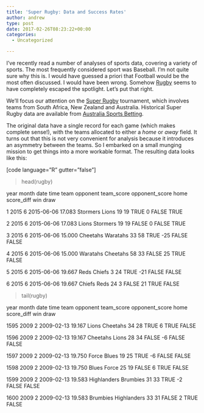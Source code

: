 ```yaml
---
title: 'Super Rugby: Data and Success Rates'
author: andrew
type: post
date: 2017-02-26T08:23:22+00:00
categories:
  - Uncategorized

---
```

I&#8217;ve recently read a number of analyses of sports data, covering a variety of sports. The most frequently considered sport was Baseball. I&#8217;m not quite sure why this is. I would have guessed a priori that Football would be the most often discussed. I would have been wrong. Somehow [Rugby][1] seems to have completely escaped the spotlight. Let&#8217;s put that right.

We&#8217;ll focus our attention on the [Super Rugby][2] tournament, which involves teams from South Africa, New Zealand and Australia. Historical Super Rugby data are available from [Australia Sports Betting][3].

The original data have a single record for each game (which makes complete sense!), with the teams allocated to either a _home_ or _away_ field. It turns out that this is not very convenient for analysis because it introduces an asymmetry between the teams. So I embarked on a small munging mission to get things into a more workable format. The resulting data looks like this:

[code language=&#8221;R&#8221; gutter=&#8221;false&#8221;]
  
> head(rugby)
    
year month date time team opponent team\_score opponent\_score home score_diff win draw
  
1 2015 6 2015-06-06 17.083 Stormers Lions 19 19 TRUE 0 FALSE TRUE
  
2 2015 6 2015-06-06 17.083 Lions Stormers 19 19 FALSE 0 FALSE TRUE
  
3 2015 6 2015-06-06 15.000 Cheetahs Waratahs 33 58 TRUE -25 FALSE FALSE
  
4 2015 6 2015-06-06 15.000 Waratahs Cheetahs 58 33 FALSE 25 TRUE FALSE
  
5 2015 6 2015-06-06 19.667 Reds Chiefs 3 24 TRUE -21 FALSE FALSE
  
6 2015 6 2015-06-06 19.667 Chiefs Reds 24 3 FALSE 21 TRUE FALSE
  
> tail(rugby)
       
year month date time team opponent team\_score opponent\_score home score_diff win draw
  
1595 2009 2 2009-02-13 19.167 Lions Cheetahs 34 28 TRUE 6 TRUE FALSE
  
1596 2009 2 2009-02-13 19.167 Cheetahs Lions 28 34 FALSE -6 FALSE FALSE
  
1597 2009 2 2009-02-13 19.750 Force Blues 19 25 TRUE -6 FALSE FALSE
  
1598 2009 2 2009-02-13 19.750 Blues Force 25 19 FALSE 6 TRUE FALSE
  
1599 2009 2 2009-02-13 19.583 Highlanders Brumbies 31 33 TRUE -2 FALSE FALSE
  
1600 2009 2 2009-02-13 19.583 Brumbies Highlanders 33 31 FALSE 2 TRUE FALSE
  


 [1]: http://en.wikipedia.org/wiki/Rugby_union
 [2]: http://en.wikipedia.org/wiki/Super_Rugby
 [3]: http://www.aussportsbetting.com/data/historical-super-rugby-results-and-odds-data/
